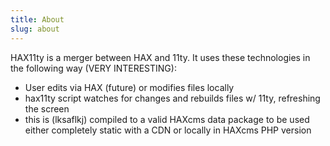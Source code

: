 ```yaml
---
title: About
slug: about 
---
```

<p>HAX11ty is a merger between HAX and 11ty. It uses these technologies in the following way (VERY INTERESTING):
<ul>
  <li>User edits via HAX (future) or modifies files locally</li>
  <li>hax11ty script watches for changes and rebuilds files w/ 11ty, refreshing the screen</li>
  <li>this is (lksaflkj) compiled to a valid HAXcms data package to be used either completely static with a CDN or locally in HAXcms PHP version</li>
</ul>
</p>
